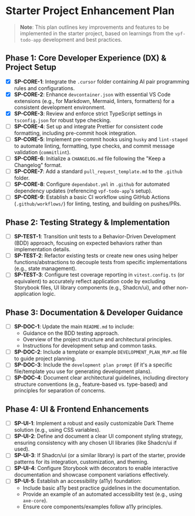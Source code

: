 # Starter Project Enhancement Plan

> **Note**: This plan outlines key improvements and features to be implemented in the starter project, based on learnings from the `vpf-todo-app` development and best practices.

## Phase 1: Core Developer Experience (DX) & Project Setup

- [x] **SP-CORE-1**: Integrate the `.cursor` folder containing AI pair programming rules and configurations.
- [x] **SP-CORE-2**: Enhance `devcontainer.json` with essential VS Code extensions (e.g., for Markdown, Mermaid, linters, formatters) for a consistent development environment.
- [x] **SP-CORE-3**: Review and enforce strict TypeScript settings in `tsconfig.json` for robust type checking.
- [ ] **SP-CORE-4**: Set up and integrate Prettier for consistent code formatting, including pre-commit hook integration.
- [ ] **SP-CORE-5**: Implement pre-commit hooks using `husky` and `lint-staged` to automate linting, formatting, type checks, and commit message validation (`commitlint`).
- [ ] **SP-CORE-6**: Initialize a `CHANGELOG.md` file following the "Keep a Changelog" format.
- [ ] **SP-CORE-7**: Add a standard `pull_request_template.md` to the `.github` folder.
- [ ] **SP-CORE-8**: Configure `dependabot.yml` in `.github` for automated dependency updates (referencing `vpf-todo-app`'s setup).
- [ ] **SP-CORE-9**: Establish a basic CI workflow using GitHub Actions (`.github/workflows/`) for linting, testing, and building on pushes/PRs.

## Phase 2: Testing Strategy & Implementation

- [ ] **SP-TEST-1**: Transition unit tests to a Behavior-Driven Development (BDD) approach, focusing on expected behaviors rather than implementation details.
- [ ] **SP-TEST-2**: Refactor existing tests or create new ones using helper functions/abstractions to decouple tests from specific implementations (e.g., state management).
- [ ] **SP-TEST-3**: Configure test coverage reporting in `vitest.config.ts` (or equivalent) to accurately reflect application code by excluding Storybook files, UI library components (e.g., Shadcn/ui), and other non-application logic.

## Phase 3: Documentation & Developer Guidance

- [ ] **SP-DOC-1**: Update the main `README.md` to include:
  - Guidance on the BDD testing approach.
  - Overview of the project structure and architectural principles.
  - Instructions for development setup and common tasks.
- [ ] **SP-DOC-2**: Include a template or example `DEVELOPMENT_PLAN_MVP.md` file to guide project planning.
- [ ] **SP-DOC-3**: Include the `development plan prompt` (if it's a specific file/template you use for generating development plans).
- [ ] **SP-DOC-4**: Document clear architectural guidelines, including directory structure conventions (e.g., feature-based vs. type-based) and principles for separation of concerns.

## Phase 4: UI & Frontend Enhancements

- [ ] **SP-UI-1**: Implement a robust and easily customizable Dark Theme solution (e.g., using CSS variables).
- [ ] **SP-UI-2**: Define and document a clear UI component styling strategy, ensuring consistency with any chosen UI libraries (like Shadcn/ui if used).
- [ ] **SP-UI-3**: If Shadcn/ui (or a similar library) is part of the starter, provide patterns for its integration, customization, and theming.
- [ ] **SP-UI-4**: Configure Storybook with decorators to enable interactive documentation and showcase component variations effectively.
- [ ] **SP-UI-5**: Establish an accessibility (a11y) foundation:
  - Include basic a11y best practice guidelines in the documentation.
  - Provide an example of an automated accessibility test (e.g., using `axe-core`).
  - Ensure core components/examples follow a11y principles.
